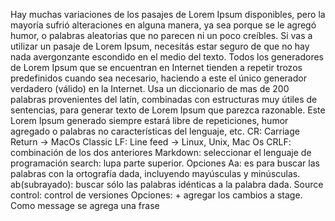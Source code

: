 Hay muchas variaciones de los pasajes de Lorem Ipsum disponibles, pero la mayoría sufrió 
alteraciones en alguna manera, ya sea porque se le agregó humor, o palabras aleatorias que no 
parecen ni un poco creíbles. Si vas a utilizar un pasaje de Lorem Ipsum, necesitás estar 
seguro de que no hay nada avergonzante escondido en el medio del texto. Todos los generadores 
de Lorem Ipsum que se encuentran en Internet tienden a repetir trozos predefinidos cuando sea 
necesario, haciendo a este el único generador verdadero (válido) en la Internet. Usa un 
diccionario de mas de 200 palabras provenientes del latín, combinadas con estructuras muy 
útiles de sentencias, para generar texto de Lorem Ipsum que parezca razonable. Este Lorem 
Ipsum generado siempre estará libre de repeticiones, humor agregado o palabras no 
características del lenguaje, etc.
CR: Carriage Return -> MacOs Classic
LF: Line feed -> Linux, Unix, Mac Os
CRLF: combinación de los dos anteriores
Markdown: seleccionar el lenguaje de programación
search: lupa parte superior. 
    Opciones Aa: es para buscar las palabras con la ortografía dada, incluyendo mayúsculas y minúsculas. ab(subrayado): buscar sólo las palabras idénticas a la palabra dada.
Source control: control de versiones
    Opciones: + agregar los cambios a stage. Como message se agrega una frase  